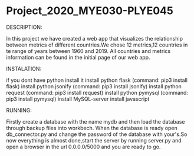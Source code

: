 # Project_2020_MYE030-PLYE045

DESCRIPTION:

In this project we have created a web app that visualizes the 
relationship between metrics of different countries.We chose
12 metrics,12 countries in te range of years between 1960 and 2019.
All countries and metrics information can be found in the initial
page of our web app.

INSTALATION:

if you dont have python install it 
install python flask (command: pip3 install flask)
install python jsonify (command: pip3 install jsonify)
install python request (command: pip3 install request)
install python pymysql (command: pip3 install pymysql)
install MySQL-server
install javascript

RUNNING:

Firstly create a database with the name mydb and then
load the database through backup files into workbech.
When the database is ready open db_connector.py and change
the password of the database with your's.So now everything
is almost done,start the server by running server.py and open a 
browser in the url 0.0.0.0/5000 and you are ready to go.
